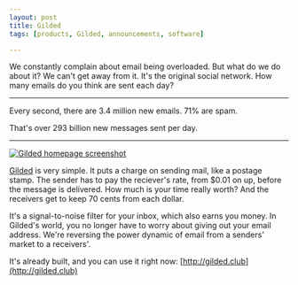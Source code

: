 ```yaml
---
layout: post
title: Gilded
tags: [products, Gilded, announcements, software]

---
```


We constantly complain about email being overloaded. But what do we do about it? We can't get away from it. It's the original social network. How many emails do you think are sent each day?

---------------------

Every second, there are 3.4 million new emails. 71% are spam.

That's over 293 billion new messages sent per day.

---------------------

[![Gilded homepage screenshot](/images/gilded-screenshot.png)](http://gilded.club)

[Gilded](http://gilded.club) is very simple. It puts a charge on sending mail, like a postage stamp. The sender has to pay the reciever's rate, from $0.01 on up, before the message is delivered. How much is your time really worth? And the receivers get to keep 70 cents from each dollar.

It's a signal-to-noise filter for your inbox, which also earns you money. In Gilded's world, you no longer have to worry about giving out your email address. We're reversing the power dynamic of email from a senders' market to a receivers'.

It's already built, and you can use it right now: [http://gilded.club](http://gilded.club)
